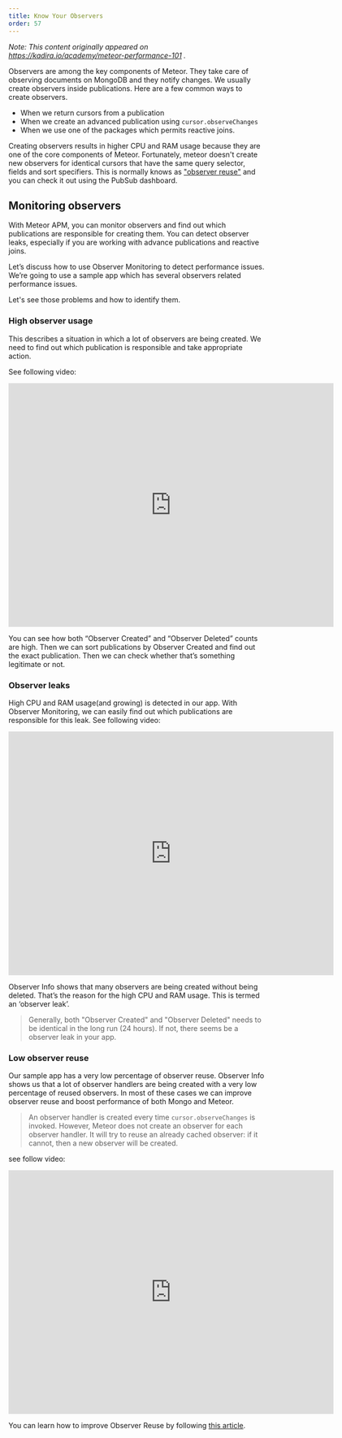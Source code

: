 ```yaml
---
title: Know Your Observers
order: 57
---
```


_Note: This content originally appeared on https://kadira.io/academy/meteor-performance-101 ._

Observers are among the key components of Meteor. They take care of observing documents on MongoDB and they notify changes. We usually create observers inside publications. Here are a few common ways to create observers.

* When we return cursors from a publication
* When we create an advanced publication using `cursor.observeChanges`
* When we use one of the packages which permits reactive joins.

Creating observers results in higher CPU and RAM usage because they are one of the core components of Meteor. Fortunately, meteor doesn't create new observers for identical cursors that have the same query selector, fields and sort specifiers. This is normally knows as ["observer reuse"](http://support.kadira.io/knowledgebase/articles/372870-observer-reuse) and you can check it out using the PubSub dashboard.

## Monitoring observers

With Meteor APM, you can monitor observers and find out which publications are responsible for creating them. You can  detect observer leaks, especially if you are working with advance publications and reactive joins.

Let’s discuss how to use Observer Monitoring to detect performance issues. We’re going to use a sample app which has several observers related performance issues.

Let's see those problems and how to identify them.

### High observer usage

This describes a situation in which a lot of observers are being created. We need to find out which publication is responsible and take appropriate action.

See following video:

<iframe width="640" height="480" src="https://www.youtube.com/embed/9OAWAIGkB4E" frameborder="0" allowfullscreen="1">
</iframe>

You can see how both “Observer Created” and “Observer Deleted” counts are high. Then we can sort publications by Observer Created and find out the exact publication. Then we can check whether that’s something legitimate or not.

### Observer leaks
High CPU and RAM usage(and growing) is detected in our app. With Observer Monitoring, we can easily find out which publications are responsible for this leak. See following video:

<iframe width="640" height="480" src="https://www.youtube.com/embed/z3aXAK4ru88" frameborder="0" allowfullscreen="1">
</iframe>

Observer Info shows that many observers are being created without being deleted. That’s the reason for the high CPU and RAM usage. This is termed an ‘observer leak’.

> Generally, both "Observer Created" and "Observer Deleted" needs to be identical in the long run (24 hours). If not, there seems be a observer leak in your app.

### Low observer reuse

Our sample app has a very low percentage of observer reuse. Observer Info shows us that a lot of observer handlers are being created with a very low percentage of reused observers. In most of these cases we can improve observer reuse and boost performance of both Mongo and Meteor.

> An observer handler is created every time `cursor.observeChanges` is invoked. However, Meteor does not create an observer for each observer handler. It will try to reuse an already cached observer: if it cannot, then a new observer will be created.

see follow video:

<iframe width="640" height="480" src="https://www.youtube.com/embed/bDLszm_sw8E" frameborder="0" allowfullscreen="1">
</iframe>

You can learn how to improve Observer Reuse by following [this article](/apm-improve-cpu-and-network-usage.html).
